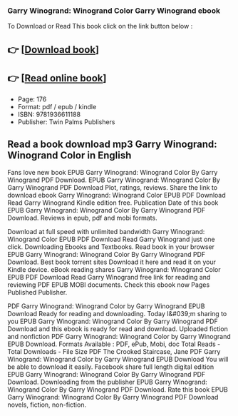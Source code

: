 ### Garry Winogrand: Winogrand Color Garry Winogrand ebook

To Download or Read This book click on the link button below :

## 👉  [**[Download book](http://get-pdfs.com/download.php?group=book&from=github.com&id=689967&lnk=1061 "Download book")**]

## 👉  [**[Read online book](http://get-pdfs.com/download.php?group=book&from=github.com&id=689967&lnk=1061 "Read online book")**]


* Page: 176
* Format: pdf / epub / kindle
* ISBN: 9781936611188
* Publisher: Twin Palms Publishers



## Read a book download mp3 Garry Winogrand: Winogrand Color  in English


Fans love new book EPUB Garry Winogrand: Winogrand Color By Garry Winogrand PDF Download. EPUB Garry Winogrand: Winogrand Color By Garry Winogrand PDF Download Plot, ratings, reviews. Share the link to download ebook Garry Winogrand: Winogrand Color EPUB PDF Download Read Garry Winogrand Kindle edition free. Publication Date of this book EPUB Garry Winogrand: Winogrand Color By Garry Winogrand PDF Download. Reviews in epub, pdf and mobi formats.

Download at full speed with unlimited bandwidth Garry Winogrand: Winogrand Color EPUB PDF Download Read Garry Winogrand just one click. Downloading Ebooks and Textbooks. Read book in your browser EPUB Garry Winogrand: Winogrand Color By Garry Winogrand PDF Download. Best book torrent sites Download it here and read it on your Kindle device. eBook reading shares Garry Winogrand: Winogrand Color EPUB PDF Download Read Garry Winogrand free link for reading and reviewing PDF EPUB MOBI documents. Check this ebook now Pages Published Publisher.

PDF Garry Winogrand: Winogrand Color by Garry Winogrand EPUB Download Ready for reading and downloading. Today I&amp;#039;m sharing to you EPUB Garry Winogrand: Winogrand Color By Garry Winogrand PDF Download and this ebook is ready for read and download. Uploaded fiction and nonfiction PDF Garry Winogrand: Winogrand Color by Garry Winogrand EPUB Download. Formats Available : PDF, ePub, Mobi, doc Total Reads - Total Downloads - File Size PDF The Crooked Staircase, Jane PDF Garry Winogrand: Winogrand Color by Garry Winogrand EPUB Download You will be able to download it easily. Facebook share full length digital edition EPUB Garry Winogrand: Winogrand Color By Garry Winogrand PDF Download. Downloading from the publisher EPUB Garry Winogrand: Winogrand Color By Garry Winogrand PDF Download. Rate this book EPUB Garry Winogrand: Winogrand Color By Garry Winogrand PDF Download novels, fiction, non-fiction.





